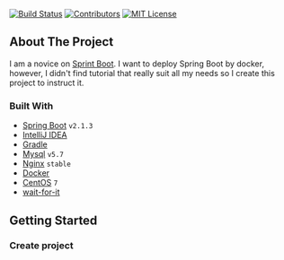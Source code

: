 <!-- PROJECT SHIELDS -->
[![Build Status][build-shield]]()
[![Contributors][contributors-shield]]()
[![MIT License][license-shield]][license-url]

<!-- ABOUT THE PROJECT -->
## About The Project
I am a novice on [Sprint Boot](https://spring.io/projects/spring-boot). I want to deploy Spring Boot by docker, however,  I didn't find tutorial that really suit all my needs so I create this project to instruct it. 

### Built With
* [Spring Boot](https://spring.io/projects/spring-boot) `v2.1.3`
* [IntelliJ IDEA](https://www.jetbrains.com/idea/)
* [Gradle](https://gradle.org/)
* [Mysql](https://www.mysql.com) `v5.7`
* [Nginx](https://www.nginx.com/) `stable`
* [Docker](https://www.docker.com/)
* [CentOS](https://www.centos.org/) `7`
* [wait-for-it](https://github.com/vishnubob/wait-for-it)

<!-- GETTING STARTED -->
## Getting Started

### Create project



<!-- MARKDOWN LINKS & IMAGES -->
[build-shield]: https://img.shields.io/badge/build-passing-brightgreen.svg?style=flat-square
[contributors-shield]: https://img.shields.io/badge/contributors-1-orange.svg?style=flat-square
[license-shield]: https://img.shields.io/badge/license-MIT-blue.svg?style=flat-square
[license-url]: https://choosealicense.com/licenses/mit